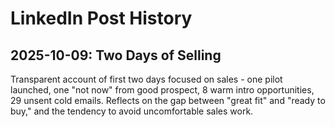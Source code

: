 # LinkedIn Post History

## 2025-10-09: Two Days of Selling
Transparent account of first two days focused on sales - one pilot launched, one "not now" from good prospect, 8 warm intro opportunities, 29 unsent cold emails. Reflects on the gap between "great fit" and "ready to buy," and the tendency to avoid uncomfortable sales work.
